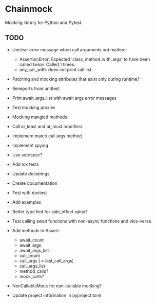 # Chainmock

Mocking library for Python and Pytest.

## TODO

- Unclear error message when call arguments not mathed:
  - AssertionError: Expected 'class_method_with_args' to have been called twice. Called 1 times.
  - any_call_with: does not print call list.
- Patching and mocking attributes that exist only during runtime?
- Reimports from unittest
- Print await_args_list with await args error messages

- Test mocking proxies
- Mocking mangled methods
- Call at_least and at_most modifiers
- Implement match call args method
- Implement spying
- Use autospec?
- Add tox tests
- Update docstrings
- Create documentation
- Test with doctest
- Add examples
- Better type hint for side_effect value?
- Test calling await functions with non-async functions and vice-versa
- Add methods to Assert:
  - await_count
  - await_args
  - await_args_list
  - call_count
  - call_args (-> last_call_args)
  - call_args_list
  - method_calls?
  - mock_calls?
- NonCallableMock for non-callable mocking?
- Update project information in pyproject.toml
